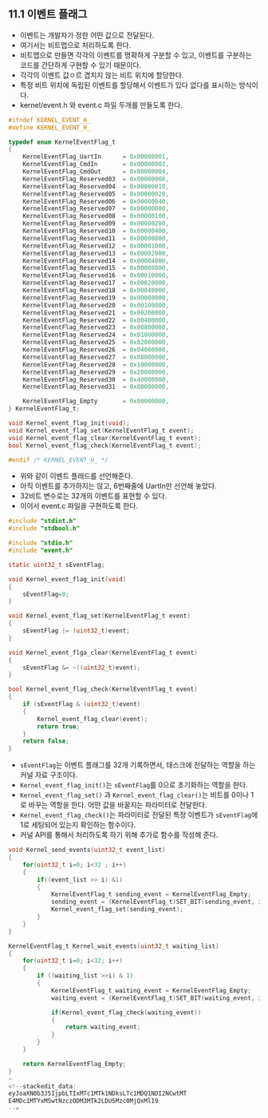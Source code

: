 ## 11.1 이벤트 플래그
- 이벤트는 개발자가 정한 어떤 값으로 전달된다.
- 여기서는 비트맵으로 처리하도록 한다.
- 비트맵으로 만들면 각각의 이벤트를 명확하게 구분할 수 있고, 이벤트를 구분하는 코드를 간단하게 구현할 수 있기 때문이다.
- 각각의 이벤트 값ㅇ르 겹치지 않는 비트 위치에 할당한다.
- 특정 비트 위치에 독립된 이벤트를 할당해서 이벤트가 있다 없다를 표시하는 방식이다.
- kernel/event.h 와 event.c 파일 두개를 만들도록 한다.
~~~C
#ifndef KERNEL_EVENT_H_
#define KERNEL_EVENT_H_

typedef enum KernelEventFlag_t
{
    KernelEventFlag_UartIn      = 0x00000001,
    KernelEventFlag_CmdIn       = 0x00000002,
    KernelEventFlag_CmdOut      = 0x00000004,
    KernelEventFlag_Reserved03  = 0x00000008,
    KernelEventFlag_Reserved04  = 0x00000010,
    KernelEventFlag_Reserved05  = 0x00000020,
    KernelEventFlag_Reserved06  = 0x00000040,
    KernelEventFlag_Reserved07  = 0x00000080,
    KernelEventFlag_Reserved08  = 0x00000100,
    KernelEventFlag_Reserved09  = 0x00000200,
    KernelEventFlag_Reserved10  = 0x00000400,
    KernelEventFlag_Reserved11  = 0x00000800,
    KernelEventFlag_Reserved12  = 0x00001000,
    KernelEventFlag_Reserved13  = 0x00002000,
    KernelEventFlag_Reserved14  = 0x00004000,
    KernelEventFlag_Reserved15  = 0x00008000,
    KernelEventFlag_Reserved16  = 0x00010000,
    KernelEventFlag_Reserved17  = 0x00020000,
    KernelEventFlag_Reserved18  = 0x00040000,
    KernelEventFlag_Reserved19  = 0x00080000,
    KernelEventFlag_Reserved20  = 0x00100000,
    KernelEventFlag_Reserved21  = 0x00200000,
    KernelEventFlag_Reserved22  = 0x00400000,
    KernelEventFlag_Reserved23  = 0x00800000,
    KernelEventFlag_Reserved24  = 0x01000000,
    KernelEventFlag_Reserved25  = 0x02000000,
    KernelEventFlag_Reserved26  = 0x04000000,
    KernelEventFlag_Reserved27  = 0x08000000,
    KernelEventFlag_Reserved28  = 0x10000000,
    KernelEventFlag_Reserved29  = 0x20000000,
    KernelEventFlag_Reserved30  = 0x40000000,
    KernelEventFlag_Reserved31  = 0x80000000,

    KernelEventFlag_Empty       = 0x00000000,
} KernelEventFlag_t;

void Kernel_event_flag_init(void);
void Kernel_event_flag_set(KernelEventFlag_t event);
void Kernel_event_flag_clear(KernelEventFlag_t event);
bool Kernel_event_flag_check(KernelEventFlag_t event);

#endif /* KERNEL_EVENT_H_ */
~~~
- 위와 같이 이벤트 플래드를 선언해준다.
- 아직 이벤트를 추가하지는 않고, 6번째줄에 UartIn만 선언해 놓았다.
- 32비트 변수로는 32개의 이벤트를 표현할 수 있다.
- 이어서 event.c 파일을 구현하도록 한다.
~~~C
#include "stdint.h"
#include "stdbool.h"

#include "stdio.h"
#include "event.h"

static uint32_t sEventFlag;

void Kernel_event_flag_init(void)
{
    sEventFlag=0;
}

void Kernel_event_flag_set(KernelEventFlag_t event)
{
    sEventFlag |= (uint32_t)event;
}

void Kernel_event_flga_clear(KernelEventFlag_t event)
{
    sEventFlag &= ~((uint32_t)event);
}

bool Kernel_event_flag_check(KernelEventFlag_t event)
{
    if (sEventFlag & (uint32_t)event)
    {
        Kernel_event_flag_clear(event);
        return true;
    }
    return false;
}
~~~
- `sEventFlag`는 이벤트 플래그를 32개 기록하면서, 태스크에 전달하는 역할을 하는 커널 자료 구조이다.
- `Kernel_event_flag_init()`는 `sEventFlag`를 0으로 초기화하는 역할을 한다.
- `Kernel_event_flag_set()` 과 `Kernel_event_flag_clear()`는 비트를 0이나 1로 바꾸는 역할을 한다. 어떤 값을 바꿀지는 파라미터로 전달한다.
- `Kernel_event_flag_check()`는 파라미터로 전달된 특정 이벤트가 `sEventFlag`에 1로 세팅되어 있는지 확인하는 함수이다.
- 커널 API를 통해서 처리하도록 하기 위해 추가로 함수를 작성해 준다.
~~~C
void Kernel_send_events(uint32_t event_list)
{
    for(uint32_t i=0; i<32 ; i++)
    {
        if((event_list >> i) &1)
        {
            KernelEventFlag_t sending_event = KernelEventFlag_Empty;
            sending_event = (KernelEventFlag_t)SET_BIT(sending_event, i);
            Kernel_event_flag_set(sending_event);
        }
    }
}

KernelEventFlag_t Kernel_wait_events(uint32_t waiting_list)
{
    for(uint32_t i=0; i<32; i++)
    {
        if ((waiting_list >>i) & 1)
        {
            KernelEventFlag_t waiting_event = KernelEventFlag_Empty;
            waiting_event = (KernelEventFlag_t)SET_BIT(waiting_event, i);

            if(Kernel_event_flag_check(waiting_event))
            {
                return waiting_event;
            }
        }
    }

    return KernelEventFlag_Empty;
}
~
<!--stackedit_data:
eyJoaXN0b3J5IjpbLTIxMTc1MTk1NDksLTc1MDQ1NDI2NCwtMT
E4MDc1MTYxMSwtNzczODM3MTk2LDU5Mzc0MjQxMl19
-->